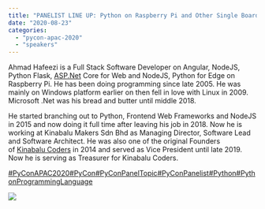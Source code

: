 ```yaml
---
title: "PANELIST LINE UP: Python on Raspberry Pi and Other Single Board Computers"
date: "2020-08-23"
categories:
  - "pycon-apac-2020"
  - "speakers"
---
```


Ahmad Hafeezi is a Full Stack Software Developer on Angular, NodeJS, Python Flask, [ASP.Net](https://l.facebook.com/l.php?u=https%3A%2F%2FASP.Net%2F%3Ffbclid%3DIwAR3GRYJ3afl2nJi8OchhV0J6YG1PRZ_VXwgPllf7mUZKolyLYXEK7ZEX2LM&h=AT0w7KPRUyYea_ft-9PZTMTu7uaEdlTQxL4S1VSEwLRp07-OtbfE2MBapNDKA2B3f2a0Bh6b5H991VDnP_7jh4n3tHNS7ebnXjGKHnAsSrk5H8FAS_oTKNIBvPR9MxJspg&__tn__=-UK*F) Core for Web and NodeJS, Python for Edge on Raspberry Pi. He has been doing programming since late 2005. He was mainly on Windows platform earlier on then fell in love with Linux in 2009. Microsoft .Net was his bread and butter until middle 2018.

He started branching out to Python, Frontend Web Frameworks and NodeJS in 2015 and now doing it full time after leaving his job in 2018. Now he is working at Kinabalu Makers Sdn Bhd as Managing Director, Software Lead and Software Architect. He was also one of the original Founders of [Kinabalu Coders](https://www.facebook.com/KinabaluCoders/?__tn__=kK*F) in 2014 and served as Vice President until late 2019. Now he is serving as Treasurer for Kinabalu Coders.

[#PyConAPAC2020](https://www.facebook.com/hashtag/pyconapac2020?__eep__=6&__tn__=*NK*F)[#PyCon](https://www.facebook.com/hashtag/pycon?__eep__=6&__tn__=*NK*F)[#PyConPanelTopic](https://www.facebook.com/hashtag/pyconpaneltopic?__eep__=6&__tn__=*NK*F)[#PyConPanelist](https://www.facebook.com/hashtag/pyconpanelist?__eep__=6&__tn__=*NK*F)[#Python](https://www.facebook.com/hashtag/python?__eep__=6&__tn__=*NK*F)[#PythonProgrammingLanguage](https://www.facebook.com/hashtag/pythonprogramminglanguage?__eep__=6&__tn__=*NK*F)

![](/archived-images/117642020_617564382285897_1700003923652034362_o.jpg?w=1024)
